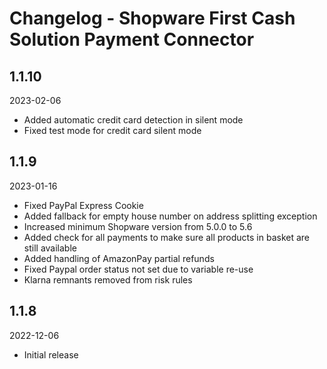 # Changelog - Shopware First Cash Solution Payment Connector

## 1.1.10
2023-02-06
* Added automatic credit card detection in silent mode
* Fixed test mode for credit card silent mode

## 1.1.9
2023-01-16
* Fixed PayPal Express Cookie
* Added fallback for empty house number on address splitting exception
* Increased minimum Shopware version from 5.0.0 to 5.6
* Added check for all payments to make sure all products in basket are still available
* Added handling of AmazonPay partial refunds
* Fixed Paypal order status not set due to variable re-use
* Klarna remnants removed from risk rules

## 1.1.8
2022-12-06
* Initial release
